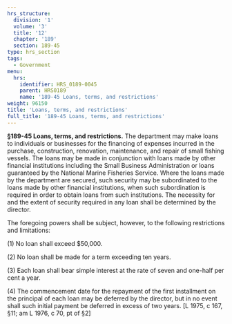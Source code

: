 ```yaml
---
hrs_structure:
  division: '1'
  volume: '3'
  title: '12'
  chapter: '189'
  section: 189-45
type: hrs_section
tags:
  - Government
menu:
  hrs:
    identifier: HRS_0189-0045
    parent: HRS0189
    name: '189-45 Loans, terms, and restrictions'
weight: 96150
title: 'Loans, terms, and restrictions'
full_title: '189-45 Loans, terms, and restrictions'
---
```

**§189-45 Loans, terms, and restrictions.** The department may make loans to individuals or businesses for the financing of expenses incurred in the purchase, construction, renovation, maintenance, and repair of small fishing vessels. The loans may be made in conjunction with loans made by other financial institutions including the Small Business Administration or loans guaranteed by the National Marine Fisheries Service. Where the loans made by the department are secured, such security may be subordinated to the loans made by other financial institutions, when such subordination is required in order to obtain loans from such institutions. The necessity for and the extent of security required in any loan shall be determined by the director.

The foregoing powers shall be subject, however, to the following restrictions and limitations:

(1) No loan shall exceed $50,000.

(2) No loan shall be made for a term exceeding ten years.

(3) Each loan shall bear simple interest at the rate of seven and one-half per cent a year.

(4) The commencement date for the repayment of the first installment on the principal of each loan may be deferred by the director, but in no event shall such initial payment be deferred in excess of two years. [L 1975, c 167, §11; am L 1976, c 70, pt of §2]